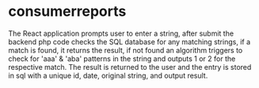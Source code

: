 # consumerreports
The React application prompts user to enter a string, after submit the backend php code checks the SQL database for any matching strings, if a match is found, it returns the result, if not found an algorithm triggers to check for 'aaa' &amp; 'aba' patterns in the string and outputs 1 or 2 for the respective match. The result is returned to the user and the entry is stored in sql with a unique id, date, original string, and output result. 

